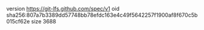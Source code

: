 version https://git-lfs.github.com/spec/v1
oid sha256:807a7b3389dd57748bb78efdc163e4c49f5642257f1900af8f670c5b015cf62e
size 3688
